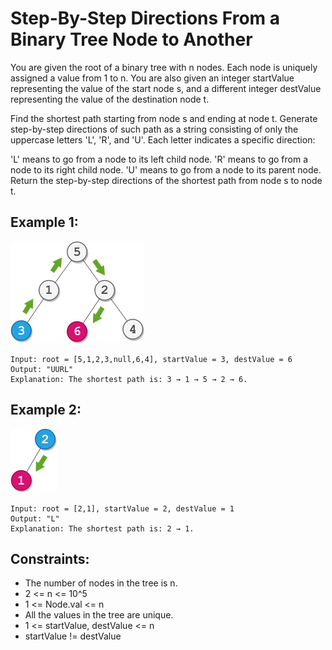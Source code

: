 # Step-By-Step Directions From a Binary Tree Node to Another

You are given the root of a binary tree with n nodes. Each node is uniquely assigned a value from 1 to n. You are also given an integer startValue representing the value of the start node s, and a different integer destValue representing the value of the destination node t.

Find the shortest path starting from node s and ending at node t. Generate step-by-step directions of such path as a string consisting of only the uppercase letters 'L', 'R', and 'U'. Each letter indicates a specific direction:

'L' means to go from a node to its left child node.
'R' means to go from a node to its right child node.
'U' means to go from a node to its parent node.
Return the step-by-step directions of the shortest path from node s to node t.

## Example 1:

![Example 1](./images/ex1.png)

```
Input: root = [5,1,2,3,null,6,4], startValue = 3, destValue = 6
Output: "UURL"
Explanation: The shortest path is: 3 → 1 → 5 → 2 → 6.
```

## Example 2:

![Example 2](./images/ex2.png)

```
Input: root = [2,1], startValue = 2, destValue = 1
Output: "L"
Explanation: The shortest path is: 2 → 1.
```

## Constraints:

- The number of nodes in the tree is n.
- 2 <= n <= 10^5
- 1 <= Node.val <= n
- All the values in the tree are unique.
- 1 <= startValue, destValue <= n
- startValue != destValue
